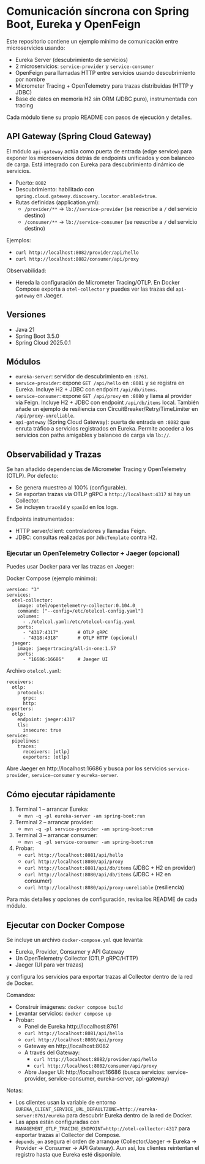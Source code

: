# Comunicación síncrona con Spring Boot, Eureka y OpenFeign

Este repositorio contiene un ejemplo mínimo de comunicación entre microservicios
usando:

- Eureka Server (descubrimiento de servicios)
- 2 microservicios: `service-provider` y `service-consumer`
- OpenFeign para llamadas HTTP entre servicios usando descubrimiento por nombre
- Micrometer Tracing + OpenTelemetry para trazas distribuidas (HTTP y JDBC)
- Base de datos en memoria H2 sin ORM (JDBC puro), instrumentada con tracing

Cada módulo tiene su propio README con pasos de ejecución y detalles.

## API Gateway (Spring Cloud Gateway)

El módulo `api-gateway` actúa como puerta de entrada (edge service) para exponer
los microservicios detrás de endpoints unificados y con balanceo de carga.
Está integrado con Eureka para descubrimiento dinámico de servicios.

- Puerto: `8082`
- Descubrimiento: habilitado con `spring.cloud.gateway.discovery.locator.enabled=true`.
- Rutas definidas (application.yml):
  - `/provider/**` → `lb://service-provider` (se reescribe a `/` del servicio destino)
  - `/consumer/**` → `lb://service-consumer` (se reescribe a `/` del servicio destino)

Ejemplos:
- `curl http://localhost:8082/provider/api/hello`
- `curl http://localhost:8082/consumer/api/proxy`

Observabilidad:
- Hereda la configuración de Micrometer Tracing/OTLP. En Docker Compose exporta
  a `otel-collector` y puedes ver las trazas del `api-gateway` en Jaeger.

## Versiones

- Java 21
- Spring Boot 3.5.0
- Spring Cloud 2025.0.1

## Módulos

- `eureka-server`: servidor de descubrimiento en `:8761`.
- `service-provider`: expone `GET /api/hello` en `:8081` y se registra en
  Eureka. Incluye H2 + JDBC con endpoint `/api/db/items`.
- `service-consumer`: expone `GET /api/proxy` en `:8080` y llama al provider vía
  Feign. Incluye H2 + JDBC con endpoint `/api/db/items` local. También añade un
  ejemplo de resiliencia con CircuitBreaker/Retry/TimeLimiter en
  `/api/proxy-unreliable`.
- `api-gateway` (Spring Cloud Gateway): puerta de entrada en `:8082` que enruta
  tráfico a servicios registrados en Eureka. Permite acceder a los servicios con
  paths amigables y balanceo de carga vía `lb://`.

## Observabilidad y Trazas

Se han añadido dependencias de Micrometer Tracing y OpenTelemetry (OTLP). Por
defecto:

- Se genera muestreo al 100% (configurable).
- Se exportan trazas vía OTLP gRPC a `http://localhost:4317` si hay un
  Collector.
- Se incluyen `traceId` y `spanId` en los logs.

Endpoints instrumentados:

- HTTP server/client: controladores y llamadas Feign.
- JDBC: consultas realizadas por `JdbcTemplate` contra H2.

### Ejecutar un OpenTelemetry Collector + Jaeger (opcional)

Puedes usar Docker para ver las trazas en Jaeger:

Docker Compose (ejemplo mínimo):

```
version: "3"
services:
  otel-collector:
    image: otel/opentelemetry-collector:0.104.0
    command: ["--config=/etc/otelcol-config.yaml"]
    volumes:
      - ./otelcol.yaml:/etc/otelcol-config.yaml
    ports:
      - "4317:4317"       # OTLP gRPC
      - "4318:4318"       # OTLP HTTP (opcional)
  jaeger:
    image: jaegertracing/all-in-one:1.57
    ports:
      - "16686:16686"     # Jaeger UI
```

Archivo `otelcol.yaml`:

```
receivers:
  otlp:
    protocols:
      grpc:
      http:
exporters:
  otlp:
    endpoint: jaeger:4317
    tls:
      insecure: true
service:
  pipelines:
    traces:
      receivers: [otlp]
      exporters: [otlp]
```

Abre Jaeger en http://localhost:16686 y busca por los servicios
`service-provider`, `service-consumer` y `eureka-server`.

## Cómo ejecutar rápidamente

1. Terminal 1 – arrancar Eureka:
    - `mvn -q -pl eureka-server -am spring-boot:run`
2. Terminal 2 – arrancar provider:
    - `mvn -q -pl service-provider -am spring-boot:run`
3. Terminal 3 – arrancar consumer:
    - `mvn -q -pl service-consumer -am spring-boot:run`
4. Probar:
    - `curl http://localhost:8081/api/hello`
    - `curl http://localhost:8080/api/proxy`
   - `curl http://localhost:8081/api/db/items` (JDBC + H2 en provider)
   - `curl http://localhost:8080/api/db/items` (JDBC + H2 en consumer)
   - `curl http://localhost:8080/api/proxy-unreliable` (resiliencia)

Para más detalles y opciones de configuración, revisa los README de cada módulo.

## Ejecutar con Docker Compose

Se incluye un archivo `docker-compose.yml` que levanta:

- Eureka, Provider, Consumer y API Gateway
- Un OpenTelemetry Collector (OTLP gRPC/HTTP)
- Jaeger (UI para ver trazas)

y configura los servicios para exportar trazas al Collector dentro de la red de
Docker.

Comandos:

- Construir imágenes: `docker compose build`
- Levantar servicios: `docker compose up`
- Probar:
    - Panel de Eureka http://localhost:8761
    - `curl http://localhost:8081/api/hello`
    - `curl http://localhost:8080/api/proxy`
    - Gateway en http://localhost:8082
    - A través del Gateway:
        - `curl http://localhost:8082/provider/api/hello`
        - `curl http://localhost:8082/consumer/api/proxy`
    - Abre Jaeger UI: http://localhost:16686 (busca servicios: service-provider,
      service-consumer, eureka-server, api-gateway)

Notas:

- Los clientes usan la variable de entorno
  `EUREKA_CLIENT_SERVICE_URL_DEFAULTZONE=http://eureka-server:8761/eureka` para
  descubrir Eureka dentro de la red de Docker.
- Las apps están configuradas con
  `MANAGEMENT_OTLP_TRACING_ENDPOINT=http://otel-collector:4317` para exportar
  trazas al Collector del Compose.
- `depends_on` asegura el orden de arranque (Collector/Jaeger → Eureka →
  Provider → Consumer → API Gateway). Aun así, los clientes reintentan el
  registro hasta que Eureka esté disponible.
